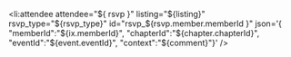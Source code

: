  
 <li:attendee 	attendee="${ rsvp }" 
 		listing="${listing}" 
 		rsvp_type="${rsvp_type}" 
 		id="rsvp_${rsvp.member.memberId }" 
		json='{	"memberId":"${ix.memberId}", 
			"chapterId":"${chapter.chapterId}", 
			"eventId":"${event.eventId}", 
			"context":"${comment}"}'
/>


